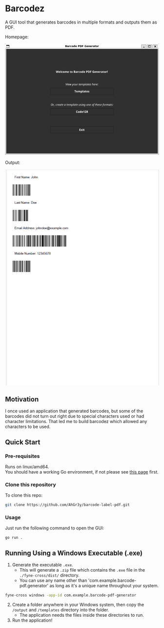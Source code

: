 # Barcodez
A GUI tool that generates barcodes in multiple formats and outputs them as PDF.

Homepage:

![homepage](./examples/homepage.png)

Output:

![output](./examples/output.png)

## Motivation
I once used an application that generated barcodes, but some of the barcodes did not turn out right due to special characters used or had character limitations. That led me to build barcodez which allowed any characters to be used.

## Quick Start

### Pre-requisites
Runs on linux/amd64.\
You should have a working Go environment, if not please see [this page](https://go.dev/doc/install) first.

### Clone this repository

To clone this repo:

```bash
git clone https://github.com/AhGr3y/barcode-label-pdf.git
```

### Usage

Just run the following command to open the GUI:

```bash
go run .
```

## Running Using a Windows Executable (.exe)

1. Generate the executable `.exe`.
    - This will generate a `.zip` file which contains the `.exe` file in the `./fyne-cross/dist/` directory.
    - You can use any name other than 'com.example.barcode-pdf.generator' as long as it's a unique name throughout your system.
```bash
fyne-cross windows -app-id com.example.barcode-pdf-generator
```
2. Create a folder anywhere in your Windows system, then copy the `/output` and `/templates` directory into the folder.
    - The application needs the files inside these directories to run.
3. Run the application!




